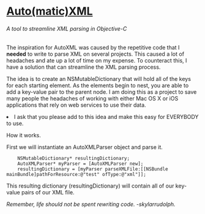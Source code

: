 <h1><u>Auto(matic)XML</u></h1>
<h6>A tool to streamline XML parsing in Objective-C</h6>

<p>The inspiration for AutoXML was caused by the repetitive code that I <b>needed</b> to write to parse XML on several projects. This caused a lot of headaches and ate up a lot of time on my expense. To counteract this, I have a solution that can streamline the XML parsing process.

The idea is to create an NSMutableDictionary that will hold all of the keys for each starting element. As the elements begin to nest, you are able to add a key-value pair to the parent node. I am doing this as a project to save many people the headaches of working with either Mac OS X or iOS applications that rely on web services to use their data. 

<li>I ask that you please add to this idea and make this easy for EVERYBODY to use. 

How it works. 

First we will instantiate an AutoXMLParser object and parse it. 

```smalltalk
    NSMutableDictionary* resultingDictionary;
    AutoXMLParser* myParser = [AutoXMLParser new];
    resultingDictionary = [myParser parseXMLFile:[[NSBundle mainBundle]pathForResource:@"test" ofType:@"xml"]];
```
This resulting dictionary (resultingDictionary) will contain all of our key-value pairs of our XML file.


<i>Remember, life should not be spent rewriting code.
-skylarrudolph.